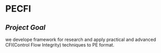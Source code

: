 
PECFI
==================================================================

## *Project Goal*

we develope framework for research and apply practical and advanced CFI(Control Flow Integrity) techniques to PE format.
